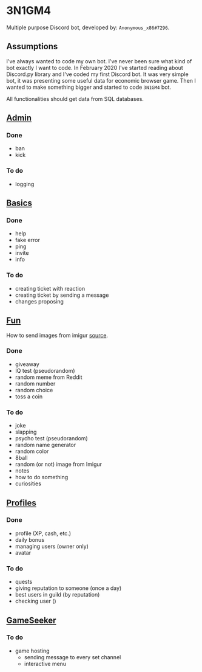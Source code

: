 # 3N1GM4
Multiple purpose Discord bot, developed by: `Anonymous_x86#7296`.

## Assumptions
I've always wanted to code my own bot. I've never been sure what kind of bot exactly I want to code.
In February 2020 I've started reading about Discord.py library and I've coded my first Discord bot.
It was very simple bot, it was presenting some useful data for economic browser game.
Then I wanted to make something bigger and started to code `3N1GM4` bot.

All functionalities should get data from SQL databases.

[comment]: <> (TODO - Add links to commands, leading to code) 

## [Admin](https://github.com/AnonymousX86/Enigma-Bot/blob/master/enigma/cogs/admin.py)

### Done
- ban
- kick

### To do
- logging


## [Basics](https://github.com/AnonymousX86/Enigma-Bot/blob/master/enigma/cogs/basics.py)

### Done
- help
- fake error
- ping
- invite
- info

### To do
- creating ticket with reaction
- creating ticket by sending a message
- changes proposing


## [Fun](https://github.com/AnonymousX86/Enigma-Bot/blob/master/enigma/cogs/fun.py)
How to send images from imigur [source](https://stackoverflow.com/questions/57043797/discord-py-getting-random-imgur-images).

### Done
- giveaway
- IQ test (pseudorandom)
- random meme from Reddit
- random number
- random choice
- toss a coin

### To do
- joke
- slapping
- psycho test (pseudorandom)
- random name generator
- random color
- 8ball
- random (or not) image from Imigur
- notes
- how to do something
- curiosities


## [Profiles](https://github.com/AnonymousX86/Enigma-Bot/blob/master/enigma/cogs/profiles.py)

### Done
- profile (XP, cash, etc.)
- daily bonus
- managing users (owner only)
- avatar

### To do
- quests
- giving reputation to someone (once a day)
- best users in guild (by reputation)
- checking user ()


## [GameSeeker](https://github.com/AnonymousX86/Enigma-Bot/blob/master/enigma/cogs/game_seeker.py)

### To do
- game hosting
  - sending message to every set channel
  - interactive menu

